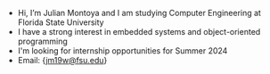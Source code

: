 -  Hi, I’m Julian Montoya and I am studying Computer Engineering at Florida State University
-  I have a strong interest in embedded systems and object-oriented programming 
-  I'm looking for internship opportunities for Summer 2024
-  Email: {jm19w@fsu.edu}

<!---
julianm-7/julianm-7 is a ✨ special ✨ repository because its `README.md` (this file) appears on your GitHub profile.
You can click the Preview link to take a look at your changes.
--->

